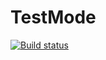# TestMode

[![Build status](https://ci.appveyor.com/api/projects/status/10aoe57x1lun4ilo?svg=true)](https://ci.appveyor.com/project/fshakrun/testmode)
